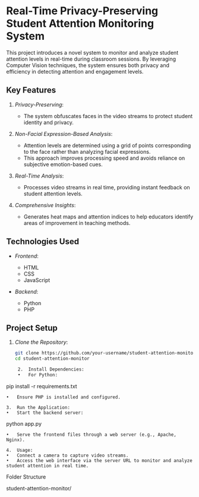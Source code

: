 # Real-Time Privacy-Preserving Student Attention Monitoring System  

This project introduces a novel system to monitor and analyze student attention levels in real-time during classroom sessions. By leveraging Computer Vision techniques, the system ensures both privacy and efficiency in detecting attention and engagement levels.  

## Key Features  

1. *Privacy-Preserving*:  
   - The system obfuscates faces in the video streams to protect student identity and privacy.  

2. *Non-Facial Expression-Based Analysis*:  
   - Attention levels are determined using a grid of points corresponding to the face rather than analyzing facial expressions.  
   - This approach improves processing speed and avoids reliance on subjective emotion-based cues.  

3. *Real-Time Analysis*:  
   - Processes video streams in real time, providing instant feedback on student attention levels.  

4. *Comprehensive Insights*:  
   - Generates heat maps and attention indices to help educators identify areas of improvement in teaching methods.  

## Technologies Used  

- *Frontend*:  
  - HTML  
  - CSS  
  - JavaScript  

- *Backend*:  
  - Python  
  - PHP  

## Project Setup  

1. *Clone the Repository*:  
   ```bash  
   git clone https://github.com/your-username/student-attention-monitor.git  
   cd student-attention-monitor  

	2.	Install Dependencies:
	•	For Python:

pip install -r requirements.txt  


	•	Ensure PHP is installed and configured.

	3.	Run the Application:
	•	Start the backend server:

python app.py  


	•	Serve the frontend files through a web server (e.g., Apache, Nginx).

	4.	Usage:
	•	Connect a camera to capture video streams.
	•	Access the web interface via the server URL to monitor and analyze student attention in real time.

Folder Structure

student-attention-monitor/
